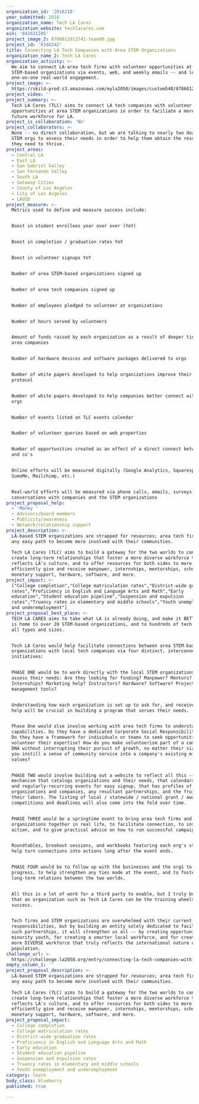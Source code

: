 ```yaml
---
organization_id: '2016210'
year_submitted: 2016
organization_name: Tech LA Cares
organization_website: techlacares.com
ein: '841631105'
project_image_2: 8786812913741-team90.jpg
project_id: '6102242'
title: Connecting LA Tech Companies with Area STEM Organizations
organization_name_2: Tech LA Cares
organization_activity: >-
  We aim to connect LA-area tech firms with volunteer opportunities at local
  STEM-based organizations via events, web, and weekly emails -- and lots of
  one-on-one real-world engagement.
project_image: >-
  https://skild-prod.s3.amazonaws.com/myla2050/images/custom540/8786812913741-team90.jpg
project_video: ''
project_summary: >-
  Tech LA Cares (TLC) aims to connect LA tech companies with volunteer
  opportunities at area STEM organizations in order to faciliate a more diverse
  future workforce for LA.
project_is_collaboration: 'No'
project_collaborators: >-
  None -- no direct collaboration, but we are talking to nearly two dozen area
  STEM orgs to assess their needs in order to help them obtain the resources
  they need to thrive.
project_areas:
  - Central LA
  - East LA
  - San Gabriel Valley
  - San Fernando Valley
  - South LA
  - Gateway Cities
  - County of Los Angeles
  - City of Los Angeles
  - LAUSD
project_measure: >-
  Metrics used to define and measure success include:


  Boost in student enrollees year over over (YoY)


  Boost in completion / graduation rates YoY


  Boost in volunteer signups YoY


  Number of area STEM-based organizations signed up


  Number of area tech companies signed up


  Number of employees pledged to volunteer at organizations


  Number of hours served by volunteers


  Amount of funds raised by each organization as a result of deeper ties with
  area companies


  Number of hardware devices and software packages delivered to orgs


  Number of white papers developed to help organizations improve their internal
  protocol


  Number of white papers developed to help companies better connect with area
  orgs


  Number of events listed on TLC events calendar


  Number of volunteer queries based on web properties


  Number of opportunities created as an effect of a direct connect between orgs
  and co's


  Online efforts will be measured digitally (Google Analytics, Squarespace,
  SumoMe, Mailchimp, etc.)


  Real-world efforts will be measured via phone calls, emails, surveys, and
  conversations with companies and the STEM organizations
project_proposal_help:
  - 'Money '
  - Advisors/board members
  - Publicity/awareness
  - Network/relationship support
project_description: >-
  LA-based STEM organizations are strapped for resources; area tech firms need
  any easy path to become more involved with their communities.
   
  Tech LA Cares (TLC) aims to build a gateway for the two worlds to connect and
  create long-term relationships that foster a more diverse workforce that
  reflects LA's culture, and to offer resources for both sides to more
  efficiently give and receive manpower, internships, mentorships, scholarships,
  monetary support, hardware, software, and more.
project_impact: >-
  ["College completion","College matriculation rates","District-wide graduation
  rates","Proficiency in English and Language Arts and Math","Early
  education","Student education pipeline","Suspension and expulsion
  rates","Truancy rates in elementary and middle schools","Youth unemployment
  and underemployment"]
project_proposal_best_place: >-
  TECH LA CARES aims to take what LA is already doing, and make it BETTER.  LA
  is home to over 20 STEM-based organizations, and to hundreds of tech firms of
  all types and sizes.


  Tech LA Cares would help facilitate connections between area STEM-based
  organizations with local tech companies via four distinct, interconnected
  initiatives:


  PHASE ONE would be to work directly with the local STEM organizations to
  assess their needs: Are they looking for funding? Manpower? Mentors?
  Internships? Marketing help? Instructors? Hardware? Software? Project
  management tools? 


  Understanding how each organization is set up to ask for, and receive, such
  help will be crucial in building a program that serves their needs.


  Phase One would also involve working with area tech firms to understand their
  capabilities. Do they have a dedicated Corporate Social Responsibility team?
  Do they have a framework for individuals or teams to seek opportunities to
  volunteer their expertise? How do you make volunteerism part of a company's
  DNA without interrupting their pursuit of growth, no matter their size? How do
  you instill a sense of community service into a company's existing mission and
  values?


  PHASE TWO would involve building out a website to reflect all this -- having a
  mechanism that catalogs organizations and their needs, that calendars one-off
  and regularly-recurring events for easy signup, that has profiles of
  organizations and companies, any resultant partnerships, and the fruits of
  their labors. The listing of local / statewide / national grant / award
  competitions and deadlines will also come into the fold over time.


  PHASE THREE would be a springtime event to bring area tech firms and STEM
  organizations together in real life, to facilitate connection, to inspire
  action, and to give practical advice on how to run successful campaigns.


  Roundtables, breakout sessions, and workbooks featuring each org's story will
  help turn connections into actions long after the event ends.


  PHASE FOUR would be to follow up with the businesses and the orgs to monitor
  progress, to help strengthen any ties made at the event, and to foster
  long-term relations between the two worlds.


  All this is a lot of work for a third party to enable, but I truly believe
  that an organization such as Tech LA Cares can be the training wheels for
  success.


  Tech firms and STEM organizations are overwhelmed with their current
  responsibilities, but by building an entity solely dedicated to facilitating
  such partnerships, it will strengthen us all -- by creating opportunity for
  minority youth, for creating a smarter local workforce, and for creating a
  more DIVERSE workforce that truly reflects the international nature of LA's
  population.
challenge_url: >-
  https://challenge.la2050.org/entry/connecting-la-tech-companies-with-area-stem-organizations
empty_column_1: ''
project_proposal_description: >-
  LA-based STEM organizations are strapped for resources; area tech firms need
  any easy path to become more involved with their communities.
   
  Tech LA Cares (TLC) aims to build a gateway for the two worlds to connect and
  create long-term relationships that foster a more diverse workforce that
  reflects LA's culture, and to offer resources for both sides to more
  efficiently give and receive manpower, internships, mentorships, scholarships,
  monetary support, hardware, software, and more.
project_proposal_impact:
  - College completion
  - College matriculation rates
  - District-wide graduation rates
  - Proficiency in English and Language Arts and Math
  - Early education
  - Student education pipeline
  - Suspension and expulsion rates
  - Truancy rates in elementary and middle schools
  - Youth unemployment and underemployment
category: learn
body_class: blueberry
published: true

---
```

